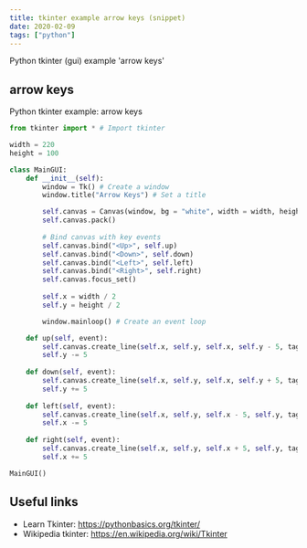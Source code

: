```yaml
---
title: tkinter example arrow keys (snippet)
date: 2020-02-09
tags: ["python"]
---
```

Python tkinter (gui) example 'arrow keys'


## arrow keys

Python tkinter example: arrow keys

```python
from tkinter import * # Import tkinter

width = 220
height = 100

class MainGUI:
    def __init__(self):
        window = Tk() # Create a window
        window.title("Arrow Keys") # Set a title

        self.canvas = Canvas(window, bg = "white", width = width, height = height)
        self.canvas.pack()
        
        # Bind canvas with key events
        self.canvas.bind("<Up>", self.up)
        self.canvas.bind("<Down>", self.down)
        self.canvas.bind("<Left>", self.left)
        self.canvas.bind("<Right>", self.right)
        self.canvas.focus_set()
        
        self.x = width / 2
        self.y = height / 2

        window.mainloop() # Create an event loop

    def up(self, event):
        self.canvas.create_line(self.x, self.y, self.x, self.y - 5, tags = "line")
        self.y -= 5
        
    def down(self, event):
        self.canvas.create_line(self.x, self.y, self.x, self.y + 5, tags = "line")
        self.y += 5
        
    def left(self, event):
        self.canvas.create_line(self.x, self.y, self.x - 5, self.y, tags = "line")
        self.x -= 5
    
    def right(self, event):
        self.canvas.create_line(self.x, self.y, self.x + 5, self.y, tags = "line")
        self.x += 5

MainGUI()


```

## Useful links

- Learn Tkinter: https://pythonbasics.org/tkinter/
- Wikipedia tkinter: https://en.wikipedia.org/wiki/Tkinter
